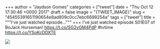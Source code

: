
+++
author = "Jaydson Gomes"
categories = ["tweet"]
date = "Thu Oct 12 17:30:46 +0000 2017"
draft = false
image = "{TWEET_IMAGE}"
slug = "45455391651190654e8ad809c0cc7ebc6699254a"
tags = ["tweet"]
title = """I've just watched episode..."""
+++
I've just watched episode S01E07 of BoJack Horseman! https://t.co/SG2vGM4PdP #tvtime https://t.co/YSoKcDDXTE

![](/images/tweet-media/918529389612199936-DL9Fm_aW0AAhY2v.jpg)